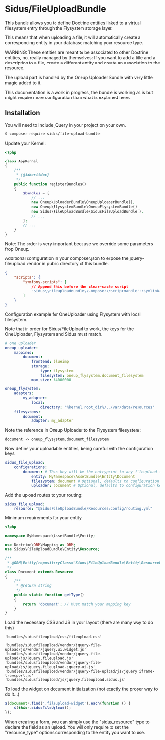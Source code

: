 Sidus/FileUploadBundle
===========

This bundle allows you to define Doctrine entities linked to a virtual filesystem entry
through the Flysystem storage layer.

This means that when uploading a file, it will automatically create a corresponding entity
in your database matching your resource type.

WARNING: These entities are meant to be associated to other Doctrine entities, not really
managed by themselves: If you want to add a title and a description to a file, create a
different entity and create an association to the resource.

The upload part is handled by the Oneup Uploader Bundle with very little magic added to it.

This documentation is a work in progress, the bundle is working as is but might require more
configuration than what is explained here.

## Installation

You will need to include jQuery in your project on your own.

```bash
$ composer require sidus/file-upload-bundle
```

Update your Kernel:

```php
<?php

class AppKernel
{
    /**
     * {@inheritdoc}
     */
    public function registerBundles()
    {
        $bundles = [
            // ...
            new Oneup\UploaderBundle\OneupUploaderBundle(),
            new Oneup\FlysystemBundle\OneupFlysystemBundle(),
            new Sidus\FileUploadBundle\SidusFileUploadBundle(),
            // ...
        ];
        // ...
    }
}
```
Note: The order is very important because we override some parameters frop Oneup.

Additional configuration in your composer.json to expose the jquery-fileupload vendor in
public directory of this bundle.

```json
{
    "scripts": {
        "symfony-scripts": [
            // Append this before the clear-cache script
            "Sidus\\FileUploadBundle\\Composer\\ScriptHandler::symlinkJQueryFileUpload"
        ]
    }
}

```

Configuration example for OneUploader using Flysystem with local filesystem.

Note that in order for Sidus/FileUpload to work, the keys for the OneUploader, Flysystem and Sidus must match.

```yml
# one uploader
oneup_uploader:
    mappings:
        document:
            frontend: blueimp
            storage:
                type: flysystem
                filesystem: oneup_flysystem.document_filesystem
            max_size: 64000000

oneup_flysystem:
    adapters:
        my_adapter:
            local:
                directory: '%kernel.root_dir%/../var/data/resources'
    filesystems:
        document:
            adapter: my_adapter
```

Note the reference in Oneup Uploader to the Flysystem filesystem :

``` document -> oneup_flysystem.document_filesystem ```

Now define your uploadable entities, being careful with the configuration keys

```yml
sidus_file_upload:
    configurations:
        document: # This key will be the entrypoint to any fileupload form widget
            entity: MyNamespace\AssetBundle\Entity\Document
            filesystem: document # Optional, defaults to configuration key
            uploader: document # Optional, defaults to configuration key
```

Add the upload routes to your routing:

```yml
sidus_file_upload:
    resource: "@SidusFileUploadBundle/Resources/config/routing.yml"
```

Minimum requirements for your entity

```php
<?php

namespace MyNamespace\AssetBundle\Entity;

use Doctrine\ORM\Mapping as ORM;
use Sidus\FileUploadBundle\Entity\Resource;

/**
 * @ORM\Entity(repositoryClass="Sidus\FileUploadBundle\Entity\ResourceRepository")
 */
class Document extends Resource
{
    /**
     * @return string
     */
    public static function getType()
    {
        return 'document'; // Must match your mapping key
    }
}
```

Load the necessary CSS and JS in your layout (there are many way to do this)

    'bundles/sidusfileupload/css/fileupload.css'

    'bundles/sidusfileupload/vendor/jquery-file-upload/js/vendor/jquery.ui.widget.js'
    'bundles/sidusfileupload/vendor/jquery-file-upload/js/jquery.fileupload.js'
    'bundles/sidusfileupload/vendor/jquery-file-upload/js/jquery.fileupload-jquery-ui.js'
    'bundles/sidusfileupload/vendor/jquery-file-upload/js/jquery.iframe-transport.js'
    'bundles/sidusfileupload/js/jquery.fileupload.sidus.js'


To load the widget on document initialization (not exactly the proper way to do it...)

```js
$(document).find('.fileupload-widget').each(function () {
    $(this).sidusFileUpload();
});
```

When creating a form, you can simply use the "sidus_resource" type to declare the field as an
upload. You will only require to set the "resource_type" options corresponding to the entity
you want to use.
